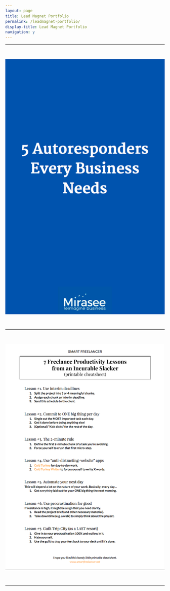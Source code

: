```yaml
---
layout: page
title: Lead Magnet Portfolio
permalink: /leadmagnet-portfolio/
display-title: Lead Magnet Portfolio
navigation: y
---
```


---

&nbsp;

<img src="mirasee-content-upgrade-cover.png"/>

&nbsp;

---

&nbsp;

<img src="oleg-content-upgrade-cover.png"></img>

&nbsp;

---
